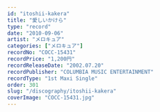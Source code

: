 ```yaml
---
id: "itoshii-kakera"
title: "愛しいかけら"
type: "record"
date: "2010-09-06"
artist: "メロキュア"
categories: ["メロキュア"]
recordNo: "COCC-15431"
recordPrice: "1,200円"
recordReleaseDate: "2002.07.20"
recordPublisher: "COLUMBIA MUSIC ENTERTAINMENT"
recordType: "1st Maxi Single"
order: 301
slug: "/discography/itoshii-kakera"
coverImage: "COCC-15431.jpg"
---
```



